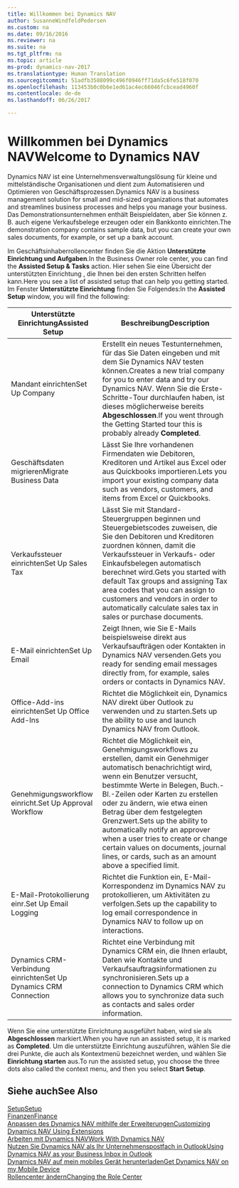 ```yaml
---
title: Willkommen bei Dynamics NAV
author: SusanneWindfeldPedersen
ms.custom: na
ms.date: 09/16/2016
ms.reviewer: na
ms.suite: na
ms.tgt_pltfrm: na
ms.topic: article
ms-prod: dynamics-nav-2017
ms.translationtype: Human Translation
ms.sourcegitcommit: 51adfb3588099c496f0946ff71da5c6fe518f070
ms.openlocfilehash: 113453b0c0b6e1ed61ac4ec66046fcbcead4960f
ms.contentlocale: de-de
ms.lasthandoff: 06/26/2017

---
```


# <a name="welcome-to-dynamics-nav"></a><span data-ttu-id="90674-102">Willkommen bei Dynamics NAV</span><span class="sxs-lookup"><span data-stu-id="90674-102">Welcome to Dynamics NAV</span></span>

<span data-ttu-id="90674-103">Dynamics NAV ist eine Unternehmensverwaltungslösung für kleine und mittelständische Organisationen und dient zum Automatisieren und Optimieren von Geschäftsprozessen.</span><span class="sxs-lookup"><span data-stu-id="90674-103">Dynamics NAV is a business management solution for small and mid-sized organizations that automates and streamlines business processes and helps you manage your business.</span></span> <span data-ttu-id="90674-104">Das Demonstrationsunternehmen enthält Beispieldaten, aber Sie können z. B. auch eigene Verkaufsbelege erzeugen oder ein Bankkonto einrichten.</span><span class="sxs-lookup"><span data-stu-id="90674-104">The demonstration company contains sample data, but you can create your own sales documents, for example, or set up a bank account.</span></span>  

<span data-ttu-id="90674-105">Im Geschäftsinhaberrollencenter finden Sie die Aktion **Unterstützte Einrichtung und Aufgaben**.</span><span class="sxs-lookup"><span data-stu-id="90674-105">In the Business Owner role center, you can find the **Assisted Setup & Tasks** action.</span></span> <span data-ttu-id="90674-106">Hier sehen Sie eine Übersicht der unterstützten Einrichtung , die Ihnen bei den ersten Schritten helfen kann.</span><span class="sxs-lookup"><span data-stu-id="90674-106">Here you see a list of assisted setup that can help you getting started.</span></span> <span data-ttu-id="90674-107">Im Fenster **Unterstützte Einrichtung** finden Sie Folgendes:</span><span class="sxs-lookup"><span data-stu-id="90674-107">In the **Assisted Setup** window, you will find the following:</span></span>

|<span data-ttu-id="90674-108">Unterstützte Einrichtung</span><span class="sxs-lookup"><span data-stu-id="90674-108">Assisted Setup</span></span>           |<span data-ttu-id="90674-109">Beschreibung</span><span class="sxs-lookup"><span data-stu-id="90674-109">Description</span></span>                                                                                      |
|-------------------------|-------------------------------------------------------------------------------------------------|
|<span data-ttu-id="90674-110">Mandant einrichten</span><span class="sxs-lookup"><span data-stu-id="90674-110">Set Up Company</span></span>           |<span data-ttu-id="90674-111">Erstellt ein neues Testunternehmen, für das Sie Daten eingeben und mit dem Sie Dynamics NAV testen können.</span><span class="sxs-lookup"><span data-stu-id="90674-111">Creates a new trial company for you to enter data and try our Dynamics NAV.</span></span> <span data-ttu-id="90674-112">Wenn Sie die Erste-Schritte-Tour durchlaufen haben, ist dieses möglicherweise bereits **Abgeschlossen**.</span><span class="sxs-lookup"><span data-stu-id="90674-112">If you went through the Getting Started tour this is probably already **Completed**.</span></span> |
|<span data-ttu-id="90674-113">Geschäftsdaten migrieren</span><span class="sxs-lookup"><span data-stu-id="90674-113">Migrate Business Data</span></span>    |<span data-ttu-id="90674-114">Lässt Sie Ihre vorhandenen Firmendaten wie Debitoren, Kreditoren und Artikel aus Excel oder aus Quickbooks importieren.</span><span class="sxs-lookup"><span data-stu-id="90674-114">Lets you import your existing company data such as vendors, customers, and items from Excel or Quickbooks.</span></span>|
|<span data-ttu-id="90674-115">Verkaufssteuer einrichten</span><span class="sxs-lookup"><span data-stu-id="90674-115">Set Up Sales Tax</span></span>         |<span data-ttu-id="90674-116">Lässt Sie mit Standard-Steuergruppen beginnen und Steuergebietscodes zuweisen, die Sie den Debitoren und Kreditoren zuordnen können, damit die Verkaufssteuer in Verkaufs- oder Einkaufsbelegen automatisch berechnet wird.</span><span class="sxs-lookup"><span data-stu-id="90674-116">Gets you started with default Tax groups and assigning Tax area codes that you can assign to customers and vendors in order to automatically calculate sales tax in sales or purchase documents.</span></span>|
|<span data-ttu-id="90674-117">E-Mail einrichten</span><span class="sxs-lookup"><span data-stu-id="90674-117">Set Up Email</span></span>             |<span data-ttu-id="90674-118">Zeigt Ihnen, wie Sie E-Mails beispielsweise direkt aus Verkaufsaufträgen oder Kontakten in Dynamics NAV versenden.</span><span class="sxs-lookup"><span data-stu-id="90674-118">Gets you ready for sending email messages directly from, for example, sales orders or contacts in Dynamics NAV.</span></span>|
|<span data-ttu-id="90674-119">Office-Add-ins einrichten</span><span class="sxs-lookup"><span data-stu-id="90674-119">Set Up Office Add-Ins</span></span>    |<span data-ttu-id="90674-120">Richtet die Möglichkeit ein, Dynamics NAV direkt über Outlook zu verwenden und zu starten.</span><span class="sxs-lookup"><span data-stu-id="90674-120">Sets up the ability to use and launch Dynamics NAV from Outlook.</span></span>|
|<span data-ttu-id="90674-121">Genehmigungsworkflow einricht.</span><span class="sxs-lookup"><span data-stu-id="90674-121">Set Up Approval Workflow</span></span>|<span data-ttu-id="90674-122">Richtet die Möglichkeit ein, Genehmigungsworkflows zu erstellen, damit ein Genehmiger automatisch benachrichtigt wird, wenn ein Benutzer versucht, bestimmte Werte in Belegen, Buch.-Bl.-Zeilen oder Karten zu erstellen oder zu ändern, wie etwa einen Betrag über dem festgelegten Grenzwert.</span><span class="sxs-lookup"><span data-stu-id="90674-122">Sets up the ability to automatically notify an approver when a user tries to create or change certain values on documents, journal lines, or cards, such as an amount above a specified limit.</span></span>|
|<span data-ttu-id="90674-123">E-Mail-Protokollierung einr.</span><span class="sxs-lookup"><span data-stu-id="90674-123">Set Up Email Logging</span></span>     |<span data-ttu-id="90674-124">Richtet die Funktion ein, E-Mail-Korrespondenz im Dynamics NAV zu protokollieren, um Aktivitäten zu verfolgen.</span><span class="sxs-lookup"><span data-stu-id="90674-124">Sets up the capability to log email correspondence in Dynamics NAV to follow up on interactions.</span></span>|
|<span data-ttu-id="90674-125">Dynamics CRM-Verbindung einrichten</span><span class="sxs-lookup"><span data-stu-id="90674-125">Set Up Dynamics CRM Connection</span></span>|<span data-ttu-id="90674-126">Richtet eine Verbindung mit Dynamics CRM ein, die Ihnen erlaubt, Daten wie Kontakte und Verkaufsauftragsinformationen zu synchronisieren.</span><span class="sxs-lookup"><span data-stu-id="90674-126">Sets up a connection to Dynamics CRM which allows you to synchronize data such as contacts and sales order information.</span></span>|

<span data-ttu-id="90674-127">Wenn Sie eine unterstützte Einrichtung ausgeführt haben, wird sie als **Abgeschlossen** markiert.</span><span class="sxs-lookup"><span data-stu-id="90674-127">When you have run an assisted setup, it is marked as **Completed**.</span></span> <span data-ttu-id="90674-128">Um die unterstützte Einrichtung auszuführen, wählen Sie die drei Punkte, die auch als Kontextmenü bezeichnet werden, und wählen Sie **Einrichtung starten** aus.</span><span class="sxs-lookup"><span data-stu-id="90674-128">To run the assisted setup, you choose the three dots also called the context menu, and then you select **Start Setup**.</span></span>


## <a name="see-also"></a><span data-ttu-id="90674-129">Siehe auch</span><span class="sxs-lookup"><span data-stu-id="90674-129">See Also</span></span>
[<span data-ttu-id="90674-130">Setup</span><span class="sxs-lookup"><span data-stu-id="90674-130">Setup</span></span>](setup.md)  
[<span data-ttu-id="90674-131">Finanzen</span><span class="sxs-lookup"><span data-stu-id="90674-131">Finance</span></span>](finance-setup.md)  
[<span data-ttu-id="90674-132">Anpassen des Dynamics NAV mithilfe der Erweiterungen</span><span class="sxs-lookup"><span data-stu-id="90674-132">Customizing Dynamics NAV Using Extensions</span></span>](ui-extensions.md)  
[<span data-ttu-id="90674-133">Arbeiten mit Dynamics NAV</span><span class="sxs-lookup"><span data-stu-id="90674-133">Work With Dynamics NAV</span></span>](ui-work-product.md)  
[<span data-ttu-id="90674-134">Nutzen Sie Dynamics NAV als Ihr Unternehmenspostfach in Outlook</span><span class="sxs-lookup"><span data-stu-id="90674-134">Using Dynamics NAV as your Business Inbox in Outlook</span></span>](across-outlook.md)  
[<span data-ttu-id="90674-135">Dynamics NAV auf mein mobiles Gerät herunterladen</span><span class="sxs-lookup"><span data-stu-id="90674-135">Get Dynamics NAV on my Mobile Device</span></span>](install-mobile-app.md)  
[<span data-ttu-id="90674-136">Rollencenter ändern</span><span class="sxs-lookup"><span data-stu-id="90674-136">Changing the Role Center</span></span>](ui-change-role.md)  

